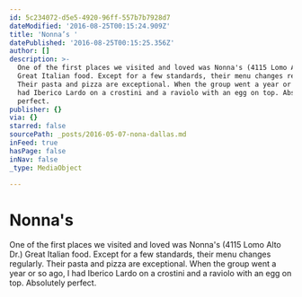 ```yaml
---
id: 5c234072-d5e5-4920-96ff-557b7b7928d7
dateModified: '2016-08-25T00:15:24.909Z'
title: 'Nonna’s '
datePublished: '2016-08-25T00:15:25.356Z'
author: []
description: >-
  One of the first places we visited and loved was Nonna's (4115 Lomo Alto Dr.)
  Great Italian food. Except for a few standards, their menu changes regularly.
  Their pasta and pizza are exceptional. When the group went a year or so ago, I
  had Iberico Lardo on a crostini and a raviolo with an egg on top. Absolutely
  perfect.
publisher: {}
via: {}
starred: false
sourcePath: _posts/2016-05-07-nona-dallas.md
inFeed: true
hasPage: false
inNav: false
_type: MediaObject

---
```

# Nonna's 

One of the first places we visited and loved was Nonna's (4115 Lomo Alto Dr.) Great Italian food. Except for a few standards, their menu changes regularly. Their pasta and pizza are exceptional. When the group went a year or so ago, I had Iberico Lardo on a crostini and a raviolo with an egg on top. Absolutely perfect.